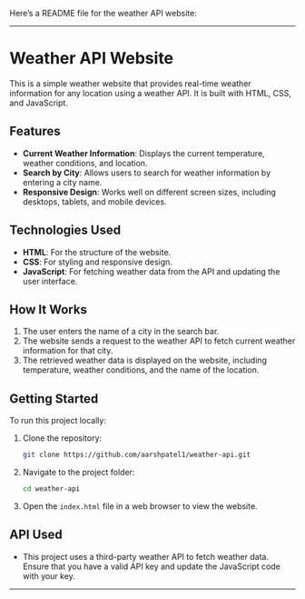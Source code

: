 Here’s a README file for the weather API website:

---

# Weather API Website

This is a simple weather website that provides real-time weather information for any location using a weather API. It is built with HTML, CSS, and JavaScript.

## Features

- **Current Weather Information**: Displays the current temperature, weather conditions, and location.
- **Search by City**: Allows users to search for weather information by entering a city name.
- **Responsive Design**: Works well on different screen sizes, including desktops, tablets, and mobile devices.

## Technologies Used

- **HTML**: For the structure of the website.
- **CSS**: For styling and responsive design.
- **JavaScript**: For fetching weather data from the API and updating the user interface.

## How It Works

1. The user enters the name of a city in the search bar.
2. The website sends a request to the weather API to fetch current weather information for that city.
3. The retrieved weather data is displayed on the website, including temperature, weather conditions, and the name of the location.

## Getting Started

To run this project locally:

1. Clone the repository:
   ```bash
   git clone https://github.com/aarshpatel1/weather-api.git
   ```

2. Navigate to the project folder:
   ```bash
   cd weather-api
   ```

3. Open the `index.html` file in a web browser to view the website.

## API Used

- This project uses a third-party weather API to fetch weather data. Ensure that you have a valid API key and update the JavaScript code with your key.

---
